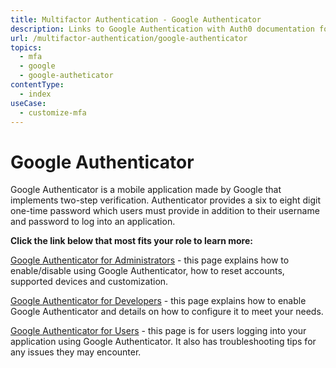 ```yaml
---
title: Multifactor Authentication - Google Authenticator
description: Links to Google Authentication with Auth0 documentation for each type of user role.
url: /multifactor-authentication/google-authenticator
topics:
  - mfa
  - google
  - google-autheticator
contentType:
  - index
useCase:
  - customize-mfa
---
```


# Google Authenticator

Google Authenticator is a mobile application made by Google that implements two-step verification.  Authenticator provides a six to eight digit one-time password which users must provide in addition to their username and password to log into an application.

**Click the link below that most fits your role to learn more:**

[Google Authenticator for Administrators](/multifactor-authentication/google-auth/admin-guide) - this page explains how to enable/disable using Google Authenticator, how to reset accounts, supported devices and customization.

[Google Authenticator for Developers](/multifactor-authentication/google-auth/dev-guide) - this page explains how to enable Google Authenticator and details on how to configure it to meet your needs.

[Google Authenticator for Users](/multifactor-authentication/google-auth/user-guide) - this page is for users logging into your application using Google Authenticator. It also has troubleshooting tips for any issues they may encounter.
